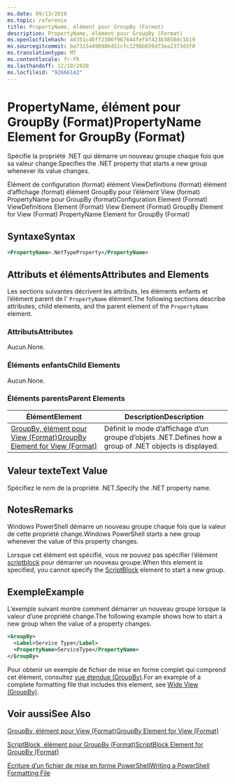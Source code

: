 ```yaml
---
ms.date: 09/13/2016
ms.topic: reference
title: PropertyName, élément pour GroupBy (Format)
description: PropertyName, élément pour GroupBy (Format)
ms.openlocfilehash: 44351c46ff2386f967644fef4f423b3858dc1619
ms.sourcegitcommit: ba7315a496986451cfc1296b659d73ea2373d3f0
ms.translationtype: MT
ms.contentlocale: fr-FR
ms.lasthandoff: 12/10/2020
ms.locfileid: "92666142"
---
```

# <a name="propertyname-element-for-groupby-format"></a><span data-ttu-id="4bc8d-103">PropertyName, élément pour GroupBy (Format)</span><span class="sxs-lookup"><span data-stu-id="4bc8d-103">PropertyName Element for GroupBy (Format)</span></span>

<span data-ttu-id="4bc8d-104">Spécifie la propriété .NET qui démarre un nouveau groupe chaque fois que sa valeur change.</span><span class="sxs-lookup"><span data-stu-id="4bc8d-104">Specifies the .NET property that starts a new group whenever its value changes.</span></span>

<span data-ttu-id="4bc8d-105">Élément de configuration (format) élément ViewDefinitions (format) élément d’affichage (format) élément GroupBy pour l’élément View (format) PropertyName pour GroupBy (format)</span><span class="sxs-lookup"><span data-stu-id="4bc8d-105">Configuration Element (Format) ViewDefinitions Element (Format) View Element (Format) GroupBy Element for View (Format) PropertyName Element for GroupBy (Format)</span></span>

## <a name="syntax"></a><span data-ttu-id="4bc8d-106">Syntaxe</span><span class="sxs-lookup"><span data-stu-id="4bc8d-106">Syntax</span></span>

```xml
<PropertyName>.NetTypeProperty</PropertyName>
```

## <a name="attributes-and-elements"></a><span data-ttu-id="4bc8d-107">Attributs et éléments</span><span class="sxs-lookup"><span data-stu-id="4bc8d-107">Attributes and Elements</span></span>

<span data-ttu-id="4bc8d-108">Les sections suivantes décrivent les attributs, les éléments enfants et l’élément parent de l' `PropertyName` élément.</span><span class="sxs-lookup"><span data-stu-id="4bc8d-108">The following sections describe attributes, child elements, and the parent element of the `PropertyName` element.</span></span>

### <a name="attributes"></a><span data-ttu-id="4bc8d-109">Attributs</span><span class="sxs-lookup"><span data-stu-id="4bc8d-109">Attributes</span></span>

<span data-ttu-id="4bc8d-110">Aucun.</span><span class="sxs-lookup"><span data-stu-id="4bc8d-110">None.</span></span>

### <a name="child-elements"></a><span data-ttu-id="4bc8d-111">Éléments enfants</span><span class="sxs-lookup"><span data-stu-id="4bc8d-111">Child Elements</span></span>

<span data-ttu-id="4bc8d-112">Aucun.</span><span class="sxs-lookup"><span data-stu-id="4bc8d-112">None.</span></span>

### <a name="parent-elements"></a><span data-ttu-id="4bc8d-113">Éléments parents</span><span class="sxs-lookup"><span data-stu-id="4bc8d-113">Parent Elements</span></span>

|<span data-ttu-id="4bc8d-114">Élément</span><span class="sxs-lookup"><span data-stu-id="4bc8d-114">Element</span></span>|<span data-ttu-id="4bc8d-115">Description</span><span class="sxs-lookup"><span data-stu-id="4bc8d-115">Description</span></span>|
|-------------|-----------------|
|[<span data-ttu-id="4bc8d-116">GroupBy, élément pour View (Format)</span><span class="sxs-lookup"><span data-stu-id="4bc8d-116">GroupBy Element for View (Format)</span></span>](./groupby-element-for-view-format.md)|<span data-ttu-id="4bc8d-117">Définit le mode d’affichage d’un groupe d’objets .NET.</span><span class="sxs-lookup"><span data-stu-id="4bc8d-117">Defines how a group of .NET objects is displayed.</span></span>|

## <a name="text-value"></a><span data-ttu-id="4bc8d-118">Valeur texte</span><span class="sxs-lookup"><span data-stu-id="4bc8d-118">Text Value</span></span>

<span data-ttu-id="4bc8d-119">Spécifiez le nom de la propriété .NET.</span><span class="sxs-lookup"><span data-stu-id="4bc8d-119">Specify the .NET property name.</span></span>

## <a name="remarks"></a><span data-ttu-id="4bc8d-120">Notes</span><span class="sxs-lookup"><span data-stu-id="4bc8d-120">Remarks</span></span>

<span data-ttu-id="4bc8d-121">Windows PowerShell démarre un nouveau groupe chaque fois que la valeur de cette propriété change.</span><span class="sxs-lookup"><span data-stu-id="4bc8d-121">Windows PowerShell starts a new group whenever the value of this property changes.</span></span>

<span data-ttu-id="4bc8d-122">Lorsque cet élément est spécifié, vous ne pouvez pas spécifier l’élément [scriptblock](./scriptblock-element-for-groupby-format.md) pour démarrer un nouveau groupe.</span><span class="sxs-lookup"><span data-stu-id="4bc8d-122">When this element is specified, you cannot specify the [ScriptBlock](./scriptblock-element-for-groupby-format.md) element to start a new group.</span></span>

## <a name="example"></a><span data-ttu-id="4bc8d-123">Exemple</span><span class="sxs-lookup"><span data-stu-id="4bc8d-123">Example</span></span>

<span data-ttu-id="4bc8d-124">L’exemple suivant montre comment démarrer un nouveau groupe lorsque la valeur d’une propriété change.</span><span class="sxs-lookup"><span data-stu-id="4bc8d-124">The following example shows how to start a new group when the value of a property changes.</span></span>

```xml
<GroupBy>
  <Label>Service Type</Label>
  <PropertyName>ServiceType</PropertyName>
</GroupBy>

```

<span data-ttu-id="4bc8d-125">Pour obtenir un exemple de fichier de mise en forme complet qui comprend cet élément, consultez [vue étendue (GroupBy)](./wide-view-groupby.md).</span><span class="sxs-lookup"><span data-stu-id="4bc8d-125">For an example of a complete formatting file that includes this element, see [Wide View (GroupBy)](./wide-view-groupby.md).</span></span>

## <a name="see-also"></a><span data-ttu-id="4bc8d-126">Voir aussi</span><span class="sxs-lookup"><span data-stu-id="4bc8d-126">See Also</span></span>

[<span data-ttu-id="4bc8d-127">GroupBy, élément pour View (Format)</span><span class="sxs-lookup"><span data-stu-id="4bc8d-127">GroupBy Element for View (Format)</span></span>](./groupby-element-for-view-format.md)

[<span data-ttu-id="4bc8d-128">ScriptBlock, élément pour GroupBy (Format)</span><span class="sxs-lookup"><span data-stu-id="4bc8d-128">ScriptBlock Element for GroupBy (Format)</span></span>](./scriptblock-element-for-groupby-format.md)

[<span data-ttu-id="4bc8d-129">Écriture d’un fichier de mise en forme PowerShell</span><span class="sxs-lookup"><span data-stu-id="4bc8d-129">Writing a PowerShell Formatting File</span></span>](./writing-a-powershell-formatting-file.md)
